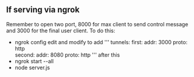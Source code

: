 ## If serving via ngrok
Remember to open two port, 8000 for max client to send control message and 3000 for the final user client. To do this:
- ngrok config edit
and modify to add
'''
tunnels:
  first:
    addr: 3000
    proto: http    
  second:
    addr: 8080
    proto: http
'''
after this
- ngrok start --all
- node server.js